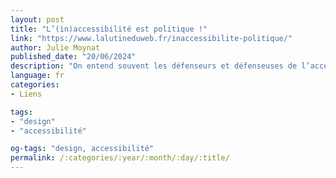 ```yaml
---
layout: post
title: "L’(in)accessibilité est politique !"
link: "https://www.lalutineduweb.fr/inaccessibilite-politique/"
author: Julie Moynat
published_date: "20/06/2024"
description: "On entend souvent les défenseurs et défenseuses de l’accessibilité dire que l’accessibilité est un enjeu politique. On a un peu trop tendance, il me semble, à oublier que si l’accessibilité est politique, fatalement, l’inaccessibilité est également politique. En effet, l’inaccessibilité constitue une discrimination à l’égard des personnes handicapées. C’est politique. Fondamentalement politique."
language: fr
categories:
- Liens

tags:
- "design"
- "accessibilité"

og-tags: "design, accessibilité"
permalink: /:categories/:year/:month/:day/:title/
---
```

